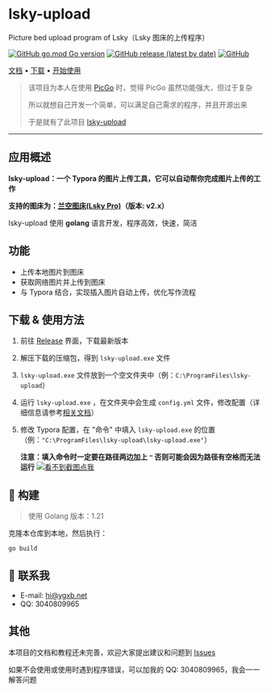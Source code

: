 # lsky-upload
Picture bed upload program of Lsky（Lsky 图床的上传程序）

[![GitHub go.mod Go version](https://img.shields.io/github/go-mod/go-version/YGXB-net/lsky-upload)](./go.mod) [![GitHub release (latest by date)](https://img.shields.io/github/v/release/YGXB-net/lsky-upload)](../../releases/latest) [![GitHub](https://img.shields.io/github/license/YGXB-net/lsky-upload)](./LICENSE)

[文档](./docs) • [下载](../../releases/latest) • [开始使用](#下载--使用方法)

> 该项目为本人在使用 [PicGo](https://github.com/Molunerfinn/PicGo) 时，觉得 PicGo 虽然功能强大，但过于复杂
>
> 所以就想自己开发一个简单，可以满足自己需求的程序，并且开源出来
>
> 于是就有了此项目 [lsky-upload](https://github.com/YGXB-net/lsky-upload)

------

## 应用概述

**lsky-upload：一个 Typora 的图片上传工具，它可以自动帮你完成图片上传的工作**

**支持的图床为：[兰空图床(Lsky Pro)](https://github.com/lsky-org/lsky-pro)（版本: v2.x）**

lsky-upload 使用 **golang** 语言开发，程序高效，快速，简洁

## 功能

- 上传本地图片到图床
- 获取网络图片并上传到图床
- 与 Typora 结合，实现插入图片自动上传，优化写作流程

## 下载 & 使用方法

1. 前往 [Release](../../releases) 界面，下载最新版本

2. 解压下载的压缩包，得到 `lsky-upload.exe` 文件

3. `lsky-upload.exe` 文件放到一个空文件夹中（例：`C:\ProgramFiles\lsky-upload`）

4. 运行 `lsky-upload.exe` ，在文件夹中会生成 `config.yml` 文件，修改配置（详细信息请参考[相关文档](./docs/README.md)）

5. 修改 Typora 配置，在 "命令" 中填入 `lsky-upload.exe` 的位置（例：`"C:\ProgramFiles\lsky-upload\lsky-upload.exe"`）

   **注意：填入命令时一定要在路径两边加上 `"` 否则可能会因为路径有空格而无法运行**
[![看不到截图点我](https://img.ygxb.net/i/2023/05/14/6460666def259.png)](https://img.ygxb.net/i/2023/05/14/6460666def259.png)

## :hammer: 构建

> 使用 Golang 版本：1.21

克隆本仓库到本地，然后执行：

```shell
go build
```

## :email: 联系我

- E-mail: [hi@ygxb.net](mailto:hi@ygxb.net)
- QQ: 3040809965

## 其他

本项目的文档和教程还未完善，欢迎大家提出建议和问题到 [Issues](https://github.com/YGXB-net/lsky-upload/issues)

如果不会使用或使用时遇到程序错误，可以加我的 QQ: 3040809965，我会一一解答问题
